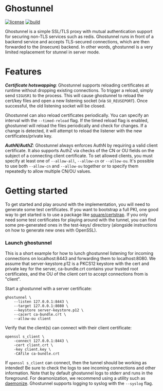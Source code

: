 Ghostunnel
==========

[![license](http://img.shields.io/badge/license-apache_2.0-red.svg?style=flat)](https://raw.githubusercontent.com/square/ghostunnel/master/LICENSE) [![build](https://img.shields.io/travis/square/ghostunnel/master.svg?style=flat)](https://travis-ci.org/square/ghostunnel)

Ghostunnel is a simple SSL/TLS proxy with mutual authentication support for
securing non-TLS services such as redis. Ghostunnel runs in front of a backend
service and accepts TLS-secured connections, which are then forwarded to the
(insecure) backend. In other words, ghostunnel is a very limited replacement
for stunnel in server mode.

Features
========

***Certificate hotswapping***: Ghostunnel supports reloading certificates at
runtime without dropping existing connections. To trigger a reload, simply send
`SIGUSR1` to the process. This will cause ghostunnel to reload the cert/key
files and open a new listening socket (via `SO_REUSEPORT`). Once successful,
the old listening socket will be closed.

Ghostunnel can also reload certificates periodically. You can specify an
interval with the `--timed-reload` flag. If the timed reload flag is enabled,
ghostunnel will reload the files periodically and check for changes. If a
change is detected, it will attempt to reload the listener with the new
certificates/private key. 

***AuthN/AuthZ***: Ghostunnel always enforces AuthN by requiring a valid client
certificate. It also supports AuthZ via checks of the CN or OU fields on the 
subject of a connecting client certificate. To set allowed clients, you
must specify at least one of `--allow-all`, `--allow-cn` or `--allow-ou`. 
It's possible to use both `--allow-cn` and `--allow-ou` together or to 
specify them repeatedly to allow multiple CN/OU values.

Getting started
===============

To get started and play around with the implementation, you will need to 
generate some test certificates. If you want to bootstrap a full PKI, one
good way to get started is to use a package like
[square/certstrap](https://github.com/square/certstrap). If you only need
some test certificates for playing around with the tunnel, you can find
some pre-generated ones in the test-keys/ directory (alongside instructions
on how to generate new ones with OpenSSL).

### Launch ghostunnel

This is a short example for how to lunch ghostunnel listening for incoming
connections on localhost:8443 and forwarding them to localhost:8080. We
assume that server-keystore.p12 is a PKCS12 keystore with the cert and private
key for the server, ca-bundle.crt contains your trusted root certificates,
and the OU of the client cert to accept connections from is "client".

Start a ghostunnel with a server certificate:

    ghostunnel \
        --listen 127.0.0.1:8443 \
        --target 127.0.0.1:8080 \
        --keystore server-keystore.p12 \
        --cacert ca-bundle.crt \
        --allow-ou client

Verify that the client(s) can connect with their client certificate:

    openssl s_client \
        -connect 127.0.0.1:8443 \
        -cert client.crt \
        -key client.key \
        -CAfile ca-bundle.crt

If `openssl s_client` can connect, then the tunnel should be working as
intended! Be sure to check the logs to see incoming connections and other
information. Note that by default ghostunnel logs to stderr and runs in the
foreground.  For deamonization, we recommend using a utility such as
[daemonize](http://software.clapper.org/daemonize/). Ghostunnel supports
logging to syslog with the `--syslog` flag.
